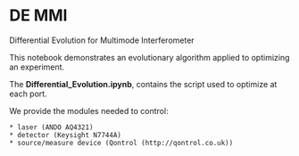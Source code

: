 # DE MMI
Differential Evolution for Multimode Interferometer

This notebook demonstrates an evolutionary algorithm applied to optimizing an experiment.

The **Differential_Evolution.ipynb**, contains the script used to optimize at each port. 

We provide the modules needed to control:

    * laser (ANDO AQ4321) 
    * detector (Keysight N7744A) 
    * source/measure device (Qontrol (http://qontrol.co.uk))